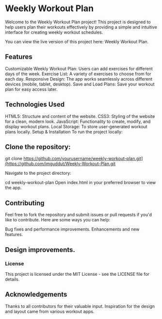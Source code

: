 # Weekly Workout Plan
Welcome to the Weekly Workout Plan project! This project is designed to help users plan their workouts effectively by providing a simple and intuitive interface for creating weekly workout schedules.

You can view the live version of this project here: Weekly Workout Plan.

## Features
Customizable Weekly Workout Plan: Users can add exercises for different days of the week.
Exercise List: A variety of exercises to choose from for each day.
Responsive Design: The app works seamlessly across different devices (mobile, tablet, desktop).
Save and Load Plans: Save your workout plan for easy access later.


## Technologies Used
HTML5: Structure and content of the website.
CSS3: Styling of the website for a clean, modern look.
JavaScript: Functionality to create, modify, and display workout plans.
Local Storage: To store user-generated workout plans locally.
Setup & Installation
To run the project locally:

## Clone the repository:
git clone https://github.com/yourusername/weekly-workout-plan.git](https://github.com/imguddut/Weekly-Workout-Plan.git

Navigate to the project directory:

cd weekly-workout-plan
Open index.html in your preferred browser to view the app.

## Contributing
Feel free to fork the repository and submit issues or pull requests if you'd like to contribute. Here are some ways you can help:

Bug fixes and performance improvements.
Enhancements and new features.

## Design improvements.
### License
This project is licensed under the MIT License - see the LICENSE file for details.

## Acknowledgements
Thanks to all contributors for their valuable input.
Inspiration for the design and layout came from various workout apps.
